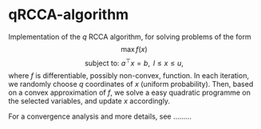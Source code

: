 # qRCCA-algorithm
Implementation of the $q$ RCCA algorithm, for solving problems of the form
$$\max  f(x)$$ 
$$\text{subject to: } a^\top x = b, \text{ } l \leq x \leq u,$$ 
where $f$ is differentiable, possibly non-convex, function. In each iteration, we randomly choose $q$ coordinates of $x$ (uniform probability).
Then, based on a convex approximation of $f$, we solve a easy quadratic programme on the selected variables, and update $x$ accordingly.

For a convergence analysis and more details, see
.........
